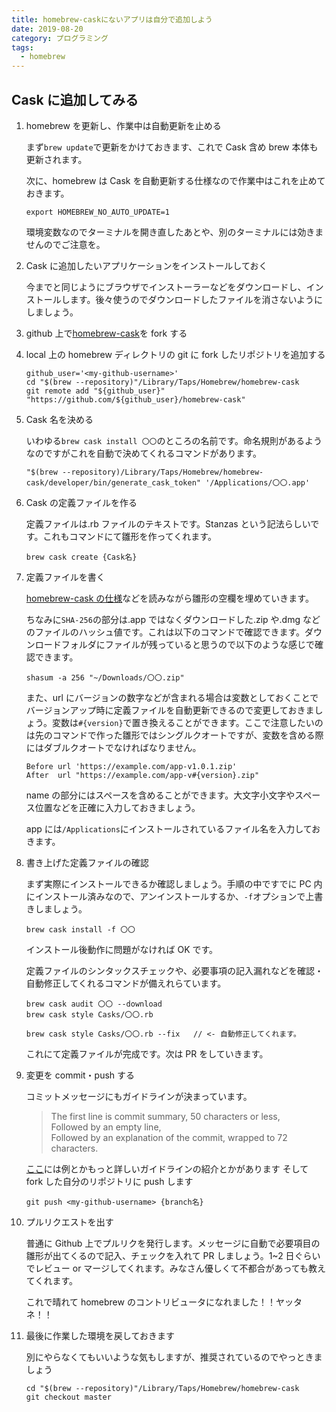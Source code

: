 ```yaml
---
title: homebrew-caskにないアプリは自分で追加しよう
date: 2019-08-20
category: プログラミング
tags:
  - homebrew
---
```

## Cask に追加してみる

1. homebrew を更新し、作業中は自動更新を止める

   まず`brew update`で更新をかけておきます、これで Cask 含め brew 本体も更新されます。

   次に、homebrew は Cask を自動更新する仕様なので作業中はこれを止めておきます。

   ```
   export HOMEBREW_NO_AUTO_UPDATE=1
   ```

   環境変数なのでターミナルを開き直したあとや、別のターミナルには効きませんのでご注意を。

1. Cask に追加したいアプリケーションをインストールしておく

   今までと同じようにブラウザでインストーラーなどをダウンロードし、インストールします。後々使うのでダウンロードしたファイルを消さないようにしましょう。

1. github 上で[homebrew-cask](https://github.com/Homebrew/homebrew-cask)を fork する
1. local 上の homebrew ディレクトリの git に fork したリポジトリを追加する
   ```language:bash
   github_user='<my-github-username>'
   cd "$(brew --repository)"/Library/Taps/Homebrew/homebrew-cask
   git remote add "${github_user}" "https://github.com/${github_user}/homebrew-cask"
   ```
1. Cask 名を決める

   いわゆる`brew cask install 〇〇`のところの名前です。命名規則があるようなのですがこれを自動で決めてくれるコマンドがあります。

   ```
   "$(brew --repository)/Library/Taps/Homebrew/homebrew-cask/developer/bin/generate_cask_token" '/Applications/〇〇.app'
   ```

1. Cask の定義ファイルを作る

   定義ファイルは.rb ファイルのテキストです。Stanzas という記法らしいです。これもコマンドにて雛形を作ってくれます。

   ```
   brew cask create {Cask名}
   ```

1. 定義ファイルを書く

   [homebrew-cask の仕様](https://github.com/Homebrew/homebrew-cask/blob/master/doc/development/adding_a_cask.md#cask-stanzas)などを読みながら雛形の空欄を埋めていきます。

   ちなみに`SHA-256`の部分は.app ではなくダウンロードした.zip や.dmg などのファイルのハッシュ値です。これは以下のコマンドで確認できます。ダウンロードフォルダにファイルが残っていると思うので以下のような感じで確認できます。

   ```
   shasum -a 256 "~/Downloads/〇〇.zip"
   ```

   また、url にバージョンの数字などが含まれる場合は変数としておくことでバージョンアップ時に定義ファイルを自動更新できるので変更しておきましょう。変数は`#{version}`で置き換えることができます。ここで注意したいのは先のコマンドで作った雛形ではシングルクオートですが、変数を含める際にはダブルクオートでなければなりません。

   ```
   Before url 'https://example.com/app-v1.0.1.zip'
   After  url "https://example.com/app-v#{version}.zip"
   ```

   name の部分にはスペースを含めることができます。大文字小文字やスペース位置などを正確に入力しておきましょう。

   app には`/Applications`にインストールされているファイル名を入力しておきます。

1. 書き上げた定義ファイルの確認

   まず実際にインストールできるか確認しましょう。手順の中ですでに PC 内にインストール済みなので、アンインストールするか、`-f`オプションで上書きしましょう。

   ```
   brew cask install -f 〇〇
   ```

   インストール後動作に問題がなければ OK です。

   定義ファイルのシンタックスチェックや、必要事項の記入漏れなどを確認・自動修正してくれるコマンドが備えれらています。

   ```
   brew cask audit 〇〇 --download
   brew cask style Casks/〇〇.rb

   brew cask style Casks/〇〇.rb --fix   // <- 自動修正してくれます。
   ```

   これにて定義ファイルが完成です。次は PR をしていきます。

1. 変更を commit・push する

   コミットメッセージにもガイドラインが決まっています。

   > The first line is commit summary, 50 characters or less,<br>
   > Followed by an empty line,<br>
   > Followed by an explanation of the commit, wrapped to 72 characters.

   [ここ](https://github.com/Homebrew/homebrew-cask/blob/master/doc/development/adding_a_cask.md#commit-messages)には例とかもっと詳しいガイドラインの紹介とかがあります
   そして fork した自分のリポジトリに push します

   ```
   git push <my-github-username> {branch名}
   ```

1. プルリクエストを出す

   普通に Github 上でプルリクを発行します。メッセージに自動で必要項目の雛形が出てくるので記入、チェックを入れて PR しましょう。1~2 日ぐらいでレビュー or マージしてくれます。みなさん優しくて不都合があっても教えてくれます。

   これで晴れて homebrew のコントリビュータになれました！！ヤッタネ！！

1. 最後に作業した環境を戻しておきます

   別にやらなくてもいいような気もしますが、推奨されているのでやっときましょう

   ```
   cd "$(brew --repository)"/Library/Taps/Homebrew/homebrew-cask
   git checkout master
   ```
